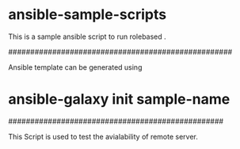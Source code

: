 # ansible-sample-scripts

This is a sample ansible script to run rolebased .

###################################################

Ansible template can be generated using 

# ansible-galaxy init sample-name


################################################# 

This Script is used to test the avialability of remote server.
